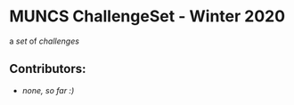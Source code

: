 # MUNCS ChallengeSet - Winter 2020

a _set_ of _challenges_

## Contributors:

- *none, so far :)*

